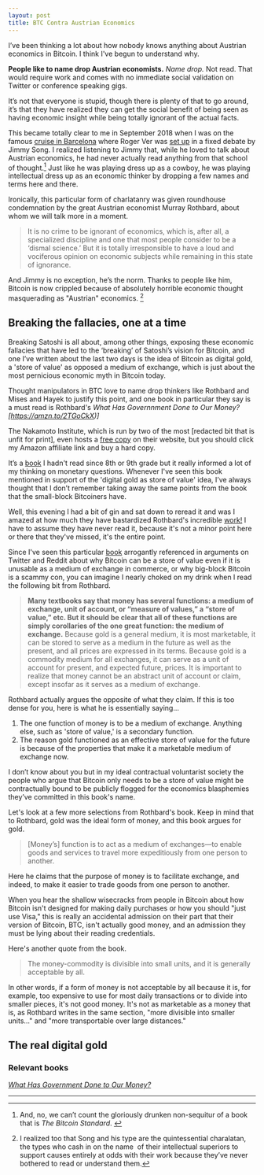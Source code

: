 ```yaml
---
layout: post
title: BTC Contra Austrian Economics
---
```


I’ve been thinking a lot about how nobody knows anything about Austrian economics in Bitcoin. I think I've begun to understand why.

**People like to name drop Austrian economists.** *Name drop.* Not read. That would require work and comes with no immediate social validation on Twitter or conference speaking gigs. 

It’s not that everyone is stupid, though there is plenty of that to go around, it’s that they have realized they can get the social benefit of being seen as having economic insight while being totally ignorant of the actual facts.

This became totally clear to me in September 2018 when I was on the famous [cruise in Barcelona](https://www.youtube.com/watch?v=tkvZoaVHQV0) where Roger Ver was [set up](https://twitter.com/derykmakgill/status/1039113140833792000) in a fixed debate by Jimmy Song. I realized listening to Jimmy that, while he loved to talk about Austrian economics, he had never actually read anything from that school of thought.[^1] Just like he was playing dress up as a cowboy, he was playing intellectual dress up as an economic thinker by dropping a few names and terms here and there.

Ironically, this particular form of charlatanry was given roundhouse condemnation by the great Austrian economist Murray Rothbard, about whom we will talk more in a moment.

> It is no crime to be ignorant of economics, which is, after all, a specialized discipline and one that most people consider to be a ‘dismal science.’ But it is totally irresponsible to have a loud and vociferous opinion on economic subjects while remaining in this state of ignorance.

And Jimmy is no exception, he’s the norm. Thanks to people like him, Bitcoin is now crippled because of absolutely horrible economic thought masquerading as "Austrian" economics. [^2]

## Breaking the fallacies, one at a time

Breaking Satoshi is all about, among other things, exposing these economic fallacies that have led to the ‘breaking’ of Satoshi’s vision for Bitcoin, and one I’ve written about the last two days is the idea of Bitcoin as digital gold, a 'store of value' as opposed a medium of exchange, which is just about the most pernicious economic myth in Bitcoin today.

Thought manipulators in BTC love to name drop thinkers like Rothbard and Mises and Hayek to justify this point, and one book in particular they say is a must read is Rothbard's *What Has Governnment Done to Our Money?[https://amzn.to/2TGoCkX)]* 

The Nakamoto Institute, which is run by two of the most [redacted bit that is unfit for print], even hosts a [free copy](https://nakamotoinstitute.org/static/docs/what-has-government-done-to-our-money.pdf) on their website, but you should click my Amazon affiliate link and buy a hard copy.

It’s a [book](https://amzn.to/2TGoCkX) I hadn't read since 8th or 9th grade but it really informed a lot of my thinking on monetary questions. Whenever I've seen this book mentioned in support of the 'digital gold as store of value' idea, I’ve always thought that I don’t remember taking away the same points from the book that the small-block Bitcoiners have.

Well, this evening I had a bit of gin and sat down to reread it and was I amazed at how much they have bastardized Rothbard's incredible [work!](https://amzn.to/2TGoCkX) I have to assume they have never read it, because it's not a minor point here or there that they've missed, it's the entire point.

Since I've seen this particular [book](https://amzn.to/2TGoCkX) arrogantly referenced in arguments on Twitter and Reddit about why Bitcoin can be a store of value even if it is unusable as a medium of exchange in commerce, or why big-block Bitcoin is a scammy con, you can imagine I nearly choked on my drink when I read the following bit from Rothbard.

> **Many textbooks say that money has several functions: a medium of exchange, unit of account, or “measure of values,” a “store of value,” etc. But it should be clear that all of these functions are simply corollaries of the one great function: the medium of exchange.** Because gold is a general medium, it is most marketable, it can be stored to serve as a medium in the future as well as the present, and all prices are expressed in its terms. Because gold is a commodity medium for all exchanges, it can serve as a unit of account for present, and expected future, prices. It is important to realize that money cannot be an abstract unit of account or claim, except insofar as it serves as a medium of exchange.

Rothbard actually argues the opposite of what they claim. If this is too dense for you, here is what he is essentially saying...

1. The one function of money is to be a medium of exchange. Anything else, such as 'store of value,' is a secondary function.
2. The reason gold functioned as an effective store of value for the future is because of the properties that make it a marketable medium of exchange now.

I don’t know about you but in my ideal contractual voluntarist society the people who argue that Bitcoin only needs to be a store of value might be contractually bound to be publicly flogged for the economics blasphemies they’ve committed in this book's name.

Let's look at a few more selections from Rothbard's book. Keep in mind that to Rothbard, gold was the ideal form of money, and this book argues for gold.

> [Money’s] function is to act as a medium of exchanges—to enable goods and services to travel more expeditiously from one person to another. 

Here he claims that the purpose of money is to facilitate exchange, and indeed, to make it easier to trade goods from one person to another. 

When you hear the shallow wisecracks from people in Bitcoin about how Bitcoin isn't designed for making daily purchases or how you should "just use Visa," this is really an accidental admission on their part that their version of Bitcoin, BTC, isn't actually good money, and an admission they must be lying about their reading credentials.

Here's another quote from the book.

> The money-commodity is divisible into small units, and it is generally acceptable by all.

In other words, if a form of money is not acceptable by all because it is, for example, too expensive to use for most daily transactions or to divide into smaller pieces, it's not good money. It's not as marketable as a money that is, as Rothbard writes in the same section, "more divisible into smaller units..." and "more transportable over large distances." 

## The real digital gold

### Relevant books

*[What Has Government Done to Our Money?](https://amzn.to/2TGoCkX)*

---

[^1]: And, no, we can’t count the gloriously drunken non-sequitur of a book that is *The Bitcoin Standard*. 

[^2]: I realized too that Song and his type are the quintessential charalatan, the types who cash in on the name  of their intellectual superiors to support causes entirely at odds with their work because they’ve never bothered to read or understand them. 
